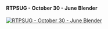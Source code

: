 ﻿#### RTPSUG - October 30 - June Blender

[![RTPSUG - October 30 - June Blender](https://i3.ytimg.com/vi/vhM9dI9c8gQ/hqdefault.jpg "RTPSUG - October 30 - June Blender")](https://www.youtube.com/watch?v=vhM9dI9c8gQ)




